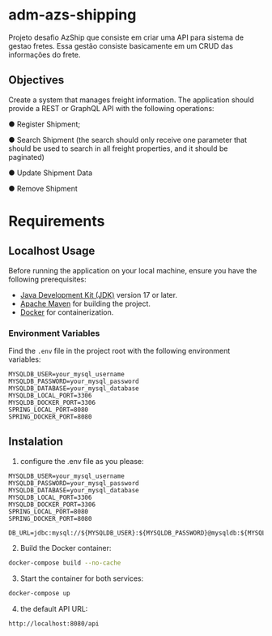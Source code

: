 
# adm-azs-shipping

Projeto desafio AzShip que consiste em criar uma API para sistema de gestao fretes. Essa gestão consiste basicamente em um CRUD das informações do frete.




## Objectives

Create a system that manages freight information. The application should provide a REST or GraphQL API with the following operations:

● Register Shipment;

● Search Shipment (the search should only receive one parameter that should be used to search in all freight properties, and it should be paginated)

● Update Shipment Data

● Remove Shipment

# Requirements

## Localhost Usage

Before running the application on your local machine, ensure you have the following prerequisites:

- [Java Development Kit (JDK)](https://adoptopenjdk.net/) version 17 or later.
- [Apache Maven](https://maven.apache.org/) for building the project.
- [Docker](https://www.docker.com/) for containerization.

### Environment Variables

Find the `.env` file in the project root with the following environment variables:

```env
MYSQLDB_USER=your_mysql_username
MYSQLDB_PASSWORD=your_mysql_password
MYSQLDB_DATABASE=your_mysql_database
MYSQLDB_LOCAL_PORT=3306
MYSQLDB_DOCKER_PORT=3306
SPRING_LOCAL_PORT=8080
SPRING_DOCKER_PORT=8080
```


## Instalation

1. configure the .env file as you please:

```text
MYSQLDB_USER=your_mysql_username
MYSQLDB_PASSWORD=your_mysql_password
MYSQLDB_DATABASE=your_mysql_database
MYSQLDB_LOCAL_PORT=3306
MYSQLDB_DOCKER_PORT=3306
SPRING_LOCAL_PORT=8080
SPRING_DOCKER_PORT=8080

DB_URL=jdbc:mysql://${MYSQLDB_USER}:${MYSQLDB_PASSWORD}@mysqldb:${MYSQLDB_DOCKER_PORT}/${MYSQLDB_DATABASE}
```

2. Build the Docker container:

```bash
docker-compose build --no-cache
```

3. Start the container for both services:

```bash
docker-compose up
```

4. the default API URL:

```text
http://localhost:8080/api
```
